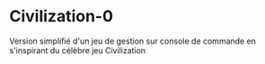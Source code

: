 # Civilization-0
Version simplifié d'un jeu de gestion sur console de commande en s'inspirant du célèbre jeu Civilization
